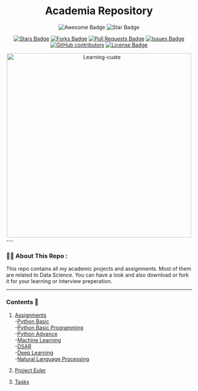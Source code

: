 <h1 align="center">Academia Repository</h1>
<div align="center">

<img src="https://cdn.rawgit.com/sindresorhus/awesome/d7305f38d29fed78fa85652e3a63e154dd8e8829/media/badge.svg" alt="Awesome Badge"/>
<img src="https://img.shields.io/static/v1?label=%F0%9F%8C%9F&message=If%20Useful&style=style=flat&color=BC4E99" alt="Star Badge"/>
<br>

<a href="https://github.com/Shaah-i/Academia/stargazers"><img src="https://img.shields.io/github/stars/Shaah-i/Academia" alt="Stars Badge"/></a>
<a href="https://github.com/Shaah-i/Academia/network/members"><img src="https://img.shields.io/github/forks/Shaah-i/Academia" alt="Forks Badge"/></a>
<a href="https://github.com/Shaah-i/Academia/pulls"><img src="https://img.shields.io/github/issues-pr/Shaah-i/Academia" alt="Pull Requests Badge"/></a>
<a href="https://github.com/Shaah-i/Academia/issues"><img src="https://img.shields.io/github/issues/Shaah-i/Academia" alt="Issues Badge"/></a>
<a href="https://github.com/Shaah-i/Machine_Learning/graphs/contributors"><img alt="GitHub contributors" src="https://img.shields.io/github/contributors/Shaah-i/Academia?color=2b9348"></a>
<a href="https://github.com/Shaah-i/Academia/blob/master/LICENSE"><img src="https://img.shields.io/github/license/Shaah-i/Academia?color=2b9348" alt="License Badge"/></a>
</div>

<div align="center">
<img src="https://user-images.githubusercontent.com/100762211/204976624-42428610-b6df-42ab-a482-a85249a10f16.svg" alt="Learning-cuate" height="500" width="500">
</div>
---

### :man_technologist: About This Repo :

This repo contains all my academic projects and assignments.
Most of them are related to Data Science.
You can have a look and also download or fork it for your learning or interview preperation.


---

### Contents 🚀

1. [Assignments](https://github.com/Shaah-i/Academia/tree/main/Assignments)</br>
	-[Python Basic](https://github.com/Shaah-i/Academia/tree/main/Assignments/Python%20Basics)</br>
	-[Python Basic Programming](https://github.com/Shaah-i/Academia/tree/main/Assignments/Python%20Basic%20Programming)</br>
	-[Python Advance](https://github.com/Shaah-i/Academia/tree/main/Assignments/Python%20Advance)</br>
	-[Machine Learning](https://github.com/Shaah-i/Academia/tree/main/Assignments/ML)</br>
	-[DSAR](https://github.com/Shaah-i/Academia/tree/main/Assignments)</br>
	-[Deep Learning](https://github.com/Shaah-i/Academia/tree/main/Assignments)</br>
	-[Natural Language Processing](https://github.com/Shaah-i/Academia/tree/main/Assignments)</br>

2. [Project Euler](https://github.com/Shaah-i/Academia/tree/main/Project_Euler)</br>
3. [Tasks](https://github.com/Shaah-i/Academia/tree/main/Tasks)</br>
